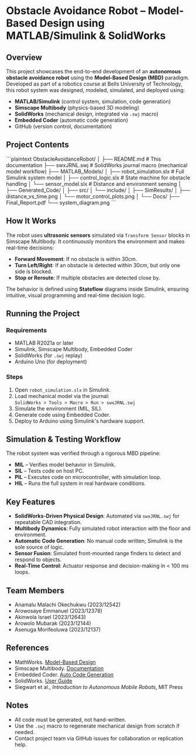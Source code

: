 
#  Obstacle Avoidance Robot – Model-Based Design using MATLAB/Simulink & SolidWorks

##  Overview

This project showcases the end-to-end development of an **autonomous obstacle avoidance robot** using the **Model-Based Design (MBD)** paradigm. Developed as part of a robotics course at Bells University of Technology, this robot system was designed, modeled, simulated, and deployed using:

-  **MATLAB/Simulink** (control system, simulation, code generation)
-  **Simscape Multibody** (physics-based 3D modeling)
-  **SolidWorks** (mechanical design, integrated via `.swj` macro)
-  **Embedded Coder** (automatic code generation)
-  GitHub (version control, documentation)

##  Project Contents

\`\`\`plaintext
ObstacleAvoidanceRobot/
│
├── README.md                     # This documentation
├── swxJRNL.swj                   # SolidWorks journal macro (mechanical model workflow)
├── MATLAB_Models/
│   ├── robot_simulation.slx      # Full Simulink system model
│   ├── control_logic.slx         # State machine for obstacle handling
│   └── sensor_model.slx          # Distance and environment sensing
│
├── Generated_Code/
│   ├── src/
│   └── include/
│
├── SimResults/
│   ├── distance_vs_time.png
│   └── motor_control_plots.png
│
└── Docs/
    ├── Final_Report.pdf
    └── system_diagram.png
\`\`\`

##  How It Works

The robot uses **ultrasonic sensors** simulated via `Transform Sensor` blocks in Simscape Multibody. It continuously monitors the environment and makes real-time decisions:

-  **Forward Movement**: If no obstacle is within 30cm.
-  **Turn Left/Right**: If an obstacle is detected within 30cm, but only one side is blocked.
-  **Stop or Reroute**: If multiple obstacles are detected close by.

The behavior is defined using **Stateflow** diagrams inside Simulink, ensuring intuitive, visual programming and real-time decision logic.

##  Running the Project

###  Requirements
- MATLAB R2021a or later
- Simulink, Simscape Multibody, Embedded Coder
- SolidWorks (for `.swj` replay)
- Arduino Uno (for deployment)

###  Steps

1. Open `robot_simulation.slx` in Simulink.
2. Load mechanical model via the journal:  
   `SolidWorks > Tools > Macro > Run > swxJRNL.swj`
3. Simulate the environment (MIL, SIL).
4. Generate code using Embedded Coder.
5. Deploy to Arduino using Simulink's hardware support.

##  Simulation & Testing Workflow

The robot system was verified through a rigorous MBD pipeline:

- **MIL** – Verifies model behavior in Simulink.
- **SIL** – Tests code on host PC.
- **PIL** – Executes code on microcontroller, with simulation loop.
- **HIL** – Runs the full system in real hardware conditions.

##  Key Features

- **SolidWorks-Driven Physical Design**: Automated via `swxJRNL.swj` for repeatable CAD integration.
- **Multibody Dynamics**: Fully simulated robot interaction with the floor and environment.
- **Automatic Code Generation**: No manual code written; Simulink is the sole source of logic.
- **Sensor Fusion**: Simulated front-mounted range finders to detect and respond to objects.
- **Real-Time Control**: Actuator response and decision-making in < 100 ms loops.

##  Team Members

- Anamalu Malachi Okechukwu (2023/12542)
- Arowosaye Emmanuel (2023/12378)
- Akinwola Israel (2023/12643)
- Arowolo Mubarak (2023/12144)
- Asenuga Morifeoluwa (2023/12137)

##  References

- MathWorks. [Model-Based Design](https://www.mathworks.com/discovery/model-based-design.html)
- Simscape Multibody. [Documentation](https://www.mathworks.com/help/physmod/sm/)
- Embedded Coder. [Auto Code Generation](https://www.mathworks.com/products/embedded-coder.html)
- SolidWorks. [User Guide](https://www.solidworks.com/)
- Siegwart et al., *Introduction to Autonomous Mobile Robots*, MIT Press

##  Notes

- All code must be generated, not hand-written.
- Use the `.swj` macro to regenerate mechanical design from scratch if needed.
- Contact project team via GitHub issues for collaboration or replication help.
